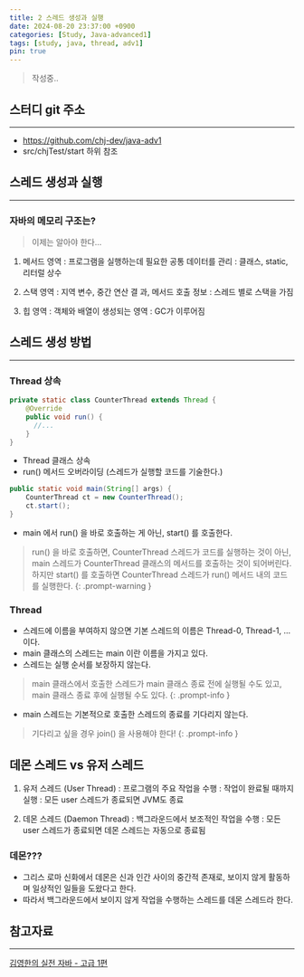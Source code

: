 ```yaml
---
title: 2 스레드 생성과 실행
date: 2024-08-20 23:37:00 +0900
categories: [Study, Java-advanced1]
tags: [study, java, thread, adv1]
pin: true
---
```


> 작성중..

## 스터디 git 주소
<hr />

- https://github.com/chj-dev/java-adv1
- src/chjTest/start 하위 참조

## 스레드 생성과 실행
<hr />

### 자바의 메모리 구조는?

> 이제는 알아야 한다...

1. 메서드 영역
: 프로그램을 실행하는데 필요한 공통 데이터를 관리
: 클래스, static, 리터럴 상수

2. 스택 영역
: 지역 변수, 중간 연산 결 과, 메서드 호출 정보
: 스레드 별로 스택을 가짐

3. 힙 영역
: 객체와 배열이 생성되는 영역
: GC가 이루어짐

## 스레드 생성 방법
<hr />

### Thread 상속

```java
private static class CounterThread extends Thread {
    @Override
    public void run() {
      //...
    }
}
```
- Thread 클래스 상속
- run() 메서드 오버라이딩 (스레드가 실행할 코드를 기술한다.)

```java
public static void main(String[] args) {
    CounterThread ct = new CounterThread();
    ct.start();
}
```
- main 에서 run() 을 바로 호출하는 게 아닌, start() 를 호출한다.
> run() 을 바로 호출하면, CounterThread 스레드가 코드를 실행하는 것이 아닌, 
> main 스레드가 CounterThread 클래스의 메서드를 호출하는 것이 되어버린다. 
> 하지만 start() 를 호출하면 CounterThread 스레드가 run() 메서드 내의 코드를 실행한다.
{: .prompt-warning }

### Thread

- 스레드에 이름을 부여하지 않으면 기본 스레드의 이름은 Thread-0, Thread-1, ... 이다.
- main 클래스의 스레드는 main 이란 이름을 가지고 있다.
- 스레드는 실행 순서를 보장하지 않는다.
> main 클래스에서 호출한 스레드가 main 클래스 종료 전에 실행될 수도 있고, main 클래스 종료 후에 실행될 수도 있다.
{: .prompt-info }
- main 스레드는 기본적으로 호출한 스레드의 종료를 기다리지 않는다.
> 기다리고 싶을 경우 join() 을 사용해야 한다!
{: .prompt-info }

## 데몬 스레드 vs 유저 스레드

1. 유저 스레드 (User Thread)
: 프로그램의 주요 작업을 수행
: 작업이 완료될 때까지 실행
: 모든 user 스레드가 종료되면 JVM도 종료

2. 데몬 스레드 (Daemon Thread)
: 백그라운드에서 보조적인 작업을 수행
: 모든 user 스레드가 종료되면 데몬 스레드는 자동으로 종료됨

### 데몬???

- 그리스 로마 신화에서 데몬은 신과 인간 사이의 중간적 존재로, 보이지 않게 활동하며 일상적인 일들을 도왔다고 한다.
- 따라서 백그라운드에서 보이지 않게 작업을 수행하는 스레드를 데몬 스레드라 한다.






## 참고자료
<hr />

[김영한의 실전 자바 - 고급 1편](https://www.inflearn.com/course/%EA%B9%80%EC%98%81%ED%95%9C%EC%9D%98-%EC%8B%A4%EC%A0%84-%EC%9E%90%EB%B0%94-%EA%B3%A0%EA%B8%89-1/dashboard)
